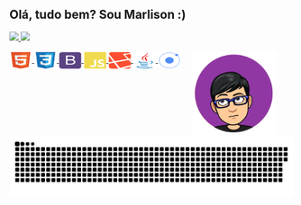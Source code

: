 ## Olá, tudo bem? Sou Marlison :)
 <div>
  <a href="https://github.com/kanashi-br">
  <img height="180em" src="https://github-readme-stats.vercel.app/api?username=kanashi-br&show_icons=true&theme=nightowl&include_all_commits=true&count_private=true"/>
  <img height="180em" src="https://github-readme-stats.vercel.app/api/top-langs/?username=kanashi-br&layout=compact&langs_count=16&theme=nightowl"/>
</div>
 
<div style="display: inline_block"><br>
  <img title="HTML5" align="center" alt="HTML" height="30" width="40" src="https://raw.githubusercontent.com/devicons/devicon/master/icons/html5/html5-original.svg">
  <img title="CSS3" align="center" alt="CSS" height="30" width="40" src="https://raw.githubusercontent.com/devicons/devicon/master/icons/css3/css3-original.svg">
  <img title="Bootstrap" align="center" alt="Bootstrap" height="30" width="40" src="https://raw.githubusercontent.com/devicons/devicon/master/icons/bootstrap/bootstrap-plain.svg">
  <img title="JavaScript" align="center" alt="JavaScript" height="30" width="40" src="https://raw.githubusercontent.com/devicons/devicon/master/icons/javascript/javascript-plain.svg">
  <img title="Laravel" align="center" alt="Laravel" height="30" width="40" src="https://raw.githubusercontent.com/devicons/devicon/master/icons/laravel/laravel-plain.svg">
  <img title="Java" align="center" alt="Java" height="30" width="40" src="https://raw.githubusercontent.com/devicons/devicon/master/icons/java/java-original.svg">
  <img title="Ionic" align="center" alt="Ionic" height="30" width="40" src="https://raw.githubusercontent.com/devicons/devicon/master/icons/ionic/ionic-original.svg">
  <img title="Eu" align="right" alt="Eu" height="150" style="padding-right: 30px"  src="me.png">  
</div>

 ##

<div> 

  ![Snake animation](https://github.com/kanashi-br/kanashi-br/blob/output/github-contribution-grid-snake.svg)
 
</div>
